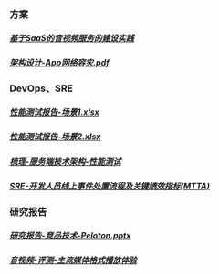 
### 方案
##### [基于SaaS的音视频服务的建设实践](https://github.com/yanha1860/architecture-other/blob/main/%E5%9F%BA%E4%BA%8ESaaS%E7%9A%84%E9%9F%B3%E8%A7%86%E9%A2%91%E6%9C%8D%E5%8A%A1%E7%9A%84%E5%BB%BA%E8%AE%BE%E5%AE%9E%E8%B7%B5.md)
##### [架构设计-App网络容灾.pdf](https://github.com/yanha1860/architecture-design/blob/main/%E6%9E%B6%E6%9E%84%E8%AE%BE%E8%AE%A1-App%E7%BD%91%E7%BB%9C%E5%AE%B9%E7%81%BE.pdf)

### DevOps、SRE
##### [性能测试报告-场景1.xlsx](https://github.com/yanha1860/performance-test/blob/main/%E6%80%A7%E8%83%BD%E6%B5%8B%E8%AF%95%E6%8A%A5%E5%91%8A-%E5%9C%BA%E6%99%AF1.xlsx)
##### [性能测试报告-场景2.xlsx](https://github.com/yanha1860/performance-test/blob/main/%E6%80%A7%E8%83%BD%E6%B5%8B%E8%AF%95%E6%8A%A5%E5%91%8A-%E5%9C%BA%E6%99%AF2.xlsx)
##### [梳理-服务端技术架构-性能测试](https://github.com/yanha1860/performance-test/blob/main/%E6%A2%B3%E7%90%86-%E6%9C%8D%E5%8A%A1%E7%AB%AF%E6%8A%80%E6%9C%AF%E6%9E%B6%E6%9E%84-%E6%80%A7%E8%83%BD%E6%B5%8B%E8%AF%95.jpeg)
##### [SRE-开发人员线上事件处置流程及关键绩效指标(MTTA)](https://github.com/yanha1860/architecture-other/blob/main/SRE-%E5%BC%80%E5%8F%91%E4%BA%BA%E5%91%98%E7%BA%BF%E4%B8%8A%E4%BA%8B%E4%BB%B6%E5%A4%84%E7%BD%AE%E6%B5%81%E7%A8%8B%E5%8F%8A%E5%85%B3%E9%94%AE%E7%BB%A9%E6%95%88%E6%8C%87%E6%A0%87(MTTA).png)

### 研究报告
##### [研究报告-竞品技术-Peloton.pptx](https://github.com/yanha1860/architecture-other/blob/main/%E7%A0%94%E7%A9%B6%E6%8A%A5%E5%91%8A-%E7%AB%9E%E5%93%81%E6%8A%80%E6%9C%AF-Peloton.pptx)
##### [音视频-评测-主流媒体格式播放体验](https://github.com/yanha1860/architecture-other/blob/main/%E9%9F%B3%E8%A7%86%E9%A2%91-%E8%AF%84%E6%B5%8B-%E4%B8%BB%E6%B5%81%E5%AA%92%E4%BD%93%E6%A0%BC%E5%BC%8F%E6%92%AD%E6%94%BE%E4%BD%93%E9%AA%8C.png)

